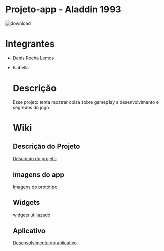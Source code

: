 # Projeto-app - Aladdin 1993
![download](https://github.com/Meira-Lucas/projeto-app/assets/128614213/bdf336b9-d83c-44fa-bc66-0e90e42b059b)

# Integrantes
- Denis Rocha Lemos
- Isabella

  # Descrição
  Esse projeto tenta mostrar coisa sobre gameplay a desenvolvimento e segredos do jogo

  # Wiki
  ## Descrição do Projeto
  <a href="https://github.com/Meira-Lucas/projeto-app/wiki/home"> Descrição do projeto<a>

  ## imagens do app
  <a href="https://github.com/Meira-Lucas/projeto-app/wiki/Imagens do protótipo"> Imagens do protótipo<a>

  ## Widgets
  <a href="https://github.com/Meira-Lucas/projeto-app/wiki/Prototipo‐Widgets"> widgets utiliazado<a>

  ## Aplicativo
  <a href="https://github.com/Meira-Lucas/projeto-app/wiki/Desenvolvimento-do-aplicativo"> Desenvolvimento do aplicativo</a>
  
